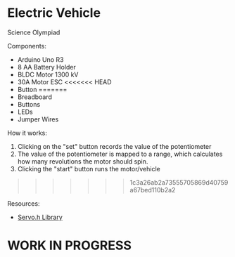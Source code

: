 # Electric Vehicle

Science Olympiad

Components:
* Arduino Uno R3
* 8 AA Battery Holder
* BLDC Motor 1300 kV
* 30A Motor ESC
<<<<<<< HEAD
* Button
=======
* Breadboard
* Buttons
* LEDs
* Jumper Wires

How it works:
1. Clicking on the "set" button records the value of the potentiometer
2. The value of the potentiometer is mapped to a range, which calculates how many revolutions the motor should spin.
3. Clicking the "start" button runs the motor/vehicle
>>>>>>> 1c3a26ab2a73555705869d40759a67bed110b2a2

Resources: 
* [Servo.h Library](https://docs.arduino.cc/libraries/servo/#Usage/Examples)

# WORK IN PROGRESS

